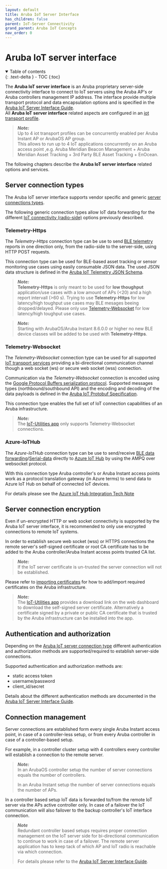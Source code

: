 ```yaml
---
layout: default
title: Aruba IoT Server Interface
has_children: false
parent: IoT-Server Connectivity
grand_parent: Aruba IoT Concepts
nav_order: 0
---
```


# Aruba IoT server interface

<details open markdown="block">
  <summary>
    Table of contents
  </summary>
  {: .text-delta }
- TOC
{:toc}
</details>

The **Aruba IoT server interface** is an Aruba proprietary server-side connectivity interface to connect to IoT servers using the Aruba AP's or Aruba controllers management IP address. The interface provide multiple transport protocol and data encapsulation options and is specified in the [Aruba IoT Server Interface Guide](../../references/aruba_reference_documentation.md#aruba-iot-server-interface-guide).  
All **Aruba IoT server interface** related aspects are configured in an [iot transport profile](../../configuration/aruba_iot_transport_profile.md#iot-transport-profile).  

>***Note:***  
Up to 4 iot transport profiles can be concurrently enabled per Aruba Instant AP or ArubaOS AP group.  
> This allows to run up to 4 IoT applications concurrently on an Aruba access point ,e.g. Aruba Meridian Beacon Management + Aruba Meridian Asset Tracking + 3rd Party BLE Asset Tracking + EnOcean.

The following chapters describe the **Aruba IoT server interface** related options and services.

## Server connection types

The Aruba IoT server interface supports vendor specific and generic [server connections types](../../references/aruba_iot_server_interface_connection_types.md#aruba-iot-server-interface---connection-types).  

The following generic connection types allow IoT data forwarding for the different [IoT connectivity (radio-side)](../iot-connectivity/aruba_iot_connectivity_index.md#iot-connectivity-radio-side) options previously described.

### Telemetry-Https

The *Telemetry-Https* connection type can be use to send [BLE telemetry](../server-connectivity/aruba_iot_transport_services.md#ble-telemetry) reports in one direction only, from the radio-side to the server-side, using HTTP POST requests.  

This connection type can be used for BLE-based asset tracking or sensor monitoring use cases using easily consumable JSON data.
The used JSON data structure is defined in the [Aruba IoT Telemetry JSON Schema](../../references/aruba_reference_documentation.md#aruba-iot-telemetry-json-schema).

>***Note:***  
>**Telemetry-Https** is only meant to be used for **low thoughput** application/use cases with a low amount of APs (<20) and a high report intervall (>60 s). Trying to use **Telemetry-Https** for low latency/high toughput use cases may BLE mesages beeing dropped/delayed. Please only use [Telemetry-Websocket](../iot-concepts/../server-connectivity/aruba_iot_server_interface.md#telemetry-websocket) for low latency/high toughput use cases.

>***Note:***  
>Starting with ArubaOS/Aruba Instant 8.6.0.0 or higher no new BLE device classes will be added to be used with **Telemetry-Https**.

### Telemetry-Websocket

The *Telemetry-Websocket* connection type can be used for all supported [IoT transport services](../server-connectivity/aruba_iot_transport_services.md#iot-transport-services) providing a bi-directional communication channel though a web socket (ws) or secure web socket (wss) connection.

Communication via the *Telemetry-Websocket* connection is encoded using the [Google Protocol Buffers serialization protocol](https://developers.google.com/protocol-buffers). Supported messages types (northbound/southbound API) and the encoding and decoding of the data payloads is defined in the [Aruba IoT Protobuf Specification](../references/../../references/aruba_reference_documentation.md#aruba-iot-protobuf-specification).

This connection type enables the full set of IoT connection capabilities of an Aruba infrastructure.

>***Note:***  
>The [IoT-Utilities app](https://iot-utilities.arubademo.de/) only supports Telemetry-Websocket connections.

### Azure-IoTHub

The *Azure-IoTHub* connection type can be use to send/receive [BLE data forwarding](../server-connectivity/aruba_iot_transport_services.md#ble-data-forwarding)/[Serial-data](../server-connectivity/aruba_iot_transport_services.md#serial-data) directly to [Azure IoT Hub](https://docs.microsoft.com/en-us/azure/iot-hub/about-iot-hub) by using the AMPQ over websocket protocol.

With this connection type Aruba controller's or Aruba Instant access points work as a protocol translation gateway (in Azure terms) to send data to Azure IoT Hub on behalf of connected IoT devices.

For details please see the [Azure IoT Hub Integration Tech Note](../../references/aruba_reference_documentation.md#azure-iot-hub-integration)  

## Server connection encryption

Even if un-encrypted HTTP or web socket connectivity is supported by the Aruba IoT server interface, it is recommended to only use encrypted connections to remote IoT systems.  

In order to establish secure web socket (wss) or HTTPS connections the remote server's self-signed certificate or root CA certificate has to be added to the Aruba controller/Aruba Instant access points trusted CA list.  

>***Note:***  
>If the IoT server certificate is un-trusted the server connection will not be established.

Please refer to [importing certificates](../../references/aruba_reference_documentation.md#aruba-cli-reference---importing-certificates) for how to add/import required certificates on the Aruba infrastructure.

>***Note:***  
>The [IoT-Utilities app](https://iot-utilities.arubademo.de/) provides a download link on the web dashboard to download the self-signed server certificate. Alternatively a certificate signed by a private or public CA certificate that is trusted by the Aruba infrastructure can be installed into the app.

## Authentication and authorization

Depending on the [Aruba IoT server connection type](../../references/aruba_iot_server_interface_connection_types.md#aruba-iot-server-interface---connection-types) different authentication and authorization methods are supported/required to establish server-side connections.

Supported authentication and authorization methods are:

- static access token
- username/password
- client_id/secret

Details about the different authentication methods are documented in the [Aruba IoT Server Interface Guide](../../references/aruba_reference_documentation.md#aruba-iot-server-interface-guide).

## Connection management

Server connections are established form every single Aruba Instant access point, in case of a controller-less setup, or from every Aruba controller in case of a controller-based setup.  

For example, in a controller cluster setup with 4 controllers every controller will establish a connection to the remote server.

>***Note:***  
>In an ArubaOS controller setup the number of server connections equals the number of controllers.  
>  
>In an Aruba Instant setup the number of server connections equals the number of APs.  

In a controller based setup IoT data is forwarded to/from the remote IoT server via the APs active controller only. In case of a failover the IoT communication will also failover to the backup controller's IoT interface connection.  

>***Note***  
>Redundant controller based setups requires proper connection management on the IoT server side for bi-directional communication to continue to work in case of a failover. The remote server application has to keep tack of which AP and IoT radio is reachable via which connection.
>  
>For details please refer to the [Aruba IoT Server Interface Guide](../../references/aruba_reference_documentation.md#aruba-iot-server-interface-guide).